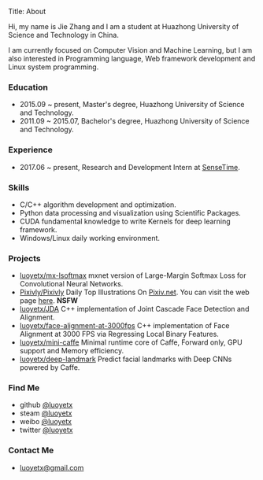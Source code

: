 Title: About

Hi, my name is Jie Zhang and I am a student at Huazhong University of Science and Technology in China.

I am currently focused on Computer Vision and Machine Learning, but I am also interested in Programming language, Web framework development and Linux system programming.

### Education

- 2015.09 ~ present, Master's degree, Huazhong University of Science and Technology.
- 2011.09 ~ 2015.07, Bachelor's degree, Huazhong University of Science and Technology.

### Experience

- 2017.06 ~ present, Research and Development Intern at [SenseTime](https://www.sensetime.com/).

### Skills

- C/C++
algorithm development and optimization.
- Python
data processing and visualization using Scientific Packages.
- CUDA
fundamental knowledge to write Kernels for deep learning framework.
- Windows/Linux
daily working environment.

### Projects

- [luoyetx/mx-lsoftmax](https://github.com/luoyetx/mx-lsoftmax)
mxnet version of Large-Margin Softmax Loss for Convolutional Neural Networks.
- [Pixivly/Pixivly](https://github.com/Pixivly/Pixivly)
Daily Top Illustrations On [Pixiv.net](http://www.pixiv.net/). You can visit the web page [here](https://pixivly.herokuapp.com/). **NSFW**
- [luoyetx/JDA](https://github.com/luoyetx/JDA)
C++ implementation of Joint Cascade Face Detection and Alignment.
- [luoyetx/face-alignment-at-3000fps](https://github.com/luoyetx/face-alignment-at-3000fps)
C++ implementation of Face Alignment at 3000 FPS via Regressing Local Binary Features.
- [luoyetx/mini-caffe](https://github.com/luoyetx/mini-caffe)
Minimal runtime core of Caffe, Forward only, GPU support and Memory efficiency.
- [luoyetx/deep-landmark](https://github.com/luoyetx/deep-landmark)
Predict facial landmarks with Deep CNNs powered by Caffe.

### Find Me

- github [@luoyetx](https://github.com/luoyetx)
- steam [@luoyetx](http://steamcommunity.com/id/luoyetx/)
- weibo [@luoyetx](http://weibo.com/luoyetx)
- twitter [@luoyetx](https://twitter.com/luoyetx)

### Contact Me

- luoyetx@gmail.com
